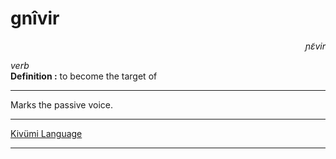 
# gnîvir

<div align="right"><i>ɲɛ̃vir</i></div>

*verb*  
**Definition :** to become the target of  

---

Marks the passive voice.  

---

[Kivümi Language](../README.md)

---

